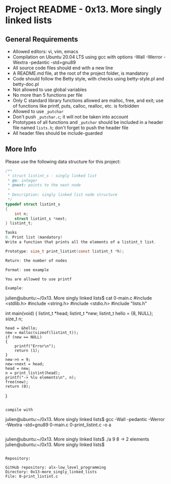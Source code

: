 # Project README - 0x13. More singly linked lists

## General Requirements
- Allowed editors: vi, vim, emacs
- Compilation on Ubuntu 20.04 LTS using gcc with options -Wall -Werror -Wextra -pedantic -std=gnu89
- All source code files should end with a new line
- A README.md file, at the root of the project folder, is mandatory
- Code should follow the Betty style, with checks using betty-style.pl and betty-doc.pl
- Not allowed to use global variables
- No more than 5 functions per file
- Only C standard library functions allowed are malloc, free, and exit; use of functions like printf, puts, calloc, realloc, etc. is forbidden
- Allowed to use `_putchar`
- Don't push `_putchar.c`; it will not be taken into account
- Prototypes of all functions and `_putchar` should be included in a header file named `lists.h`; don't forget to push the header file
- All header files should be include-guarded

## More Info
Please use the following data structure for this project:

```c
/**
 * struct listint_s - singly linked list
 * @n: integer
 * @next: points to the next node
 *
 * Description: singly linked list node structure
 */
typedef struct listint_s
{
    int n;
    struct listint_s *next;
} listint_t;

Tasks
0. Print list (mandatory)
Write a function that prints all the elements of a listint_t list.

Prototype: size_t print_listint(const listint_t *h);

Return: the number of nodes

Format: see example

You are allowed to use printf

Example:
```
julien@ubuntu:~/0x13. More singly linked lists$ cat 0-main.c 
#include <stdlib.h>
#include <string.h>
#include <stdio.h>
#include "lists.h"

int main(void)
{
    listint_t *head;
    listint_t *new;
    listint_t hello = {8, NULL};
    size_t n;

    head = &hello;
    new = malloc(sizeof(listint_t));
    if (new == NULL)
    {
        printf("Error\n");
        return (1);
    }
    new->n = 9;
    new->next = head;
    head = new;
    n = print_listint(head);
    printf("-> %lu elements\n", n);
    free(new);
    return (0);
}
```

compile with
``` 
julien@ubuntu:~/0x13. More singly linked lists$ gcc -Wall -pedantic -Werror -Wextra -std=gnu89 0-main.c 0-print_listint.c -o a
```

```
julien@ubuntu:~/0x13. More singly linked lists$ ./a 
9
8
-> 2 elements
julien@ubuntu:~/0x13. More singly linked lists$
```

Repository:

GitHub repository: alx-low_level_programming
Directory: 0x13-more_singly_linked_lists
File: 0-print_listint.c
